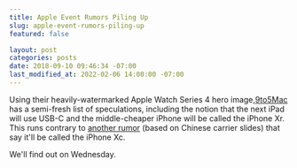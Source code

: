 ```yaml
---
title: Apple Event Rumors Piling Up
slug: apple-event-rumors-piling-up
featured: false

layout: post
categories: posts
date: 2018-09-10 09:46:34 -07:00
last_modified_at: 2022-02-06 14:00:00 -07:00
---
```


Using their heavily-watermarked Apple Watch Series 4 hero image,[9to5Mac](https://9to5mac.com/2018/09/10/kuo-iphone-6-1-ipad-pro-usb-c-macbook-touch-id-apple-watch-ecg/) has a semi-fresh list of speculations, including the notion that the next iPad will use USB-C and the middle-cheaper iPhone will be called the iPhone Xr. This runs contrary to [another rumor](https://www.macrumors.com/2018/09/09/iphone-xc-iphone-xs-plus-china-mobile-leak/) (based on Chinese carrier slides) that say it'll be called the iPhone Xc.

We'll find out on Wednesday.


